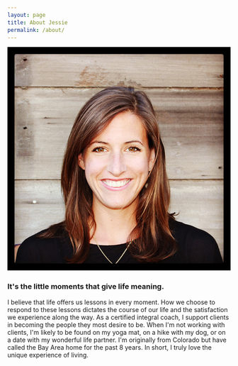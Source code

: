 ```yaml
---
layout: page
title: About Jessie
permalink: /about/
---
```


<img class="profile-pic" src="/img/profile.png" />

### It's the little moments that give life meaning. 

I believe that life offers us lessons in every moment. How we choose to respond to these lessons dictates the course of our life and the satisfaction we experience along the way. As a certified integral coach, I support clients in becoming the people they most desire to be. When I'm not working with clients, I'm likely to be found on my yoga mat, on a hike with my dog, or on a date with my wonderful life partner. I'm originally from Colorado but have called the Bay Area home for the past 8 years. In short, I truly love the unique experience of living. 
